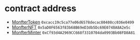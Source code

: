 # contract address

- [MonfterToken](https://etherscan.io/token/0xcacc19c5ca77e06d6578decac80408cc036e0499) ```0xcacc19c5ca77e06d6578decac80408cc036e0499```
- [MonfterNFT](https://etherscan.io/token/0x5aD0F6563f83b68B69eD3db5Dc69E0748A8A2e5c) ```0x5aD0F6563f83b68B69eD3db5Dc69E0748A8A2e5c```
- [MonfterMinter](https://etherscan.io/token/0xCf93d4A2969CC668f3310704da0993Bb08FD8A81) ```0xCf93d4A2969CC668f3310704da0993Bb08FD8A81```
